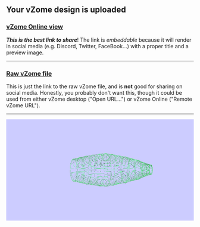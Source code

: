 ## Your vZome design is uploaded

### [vZome Online view][embed]

***This is the best link to share***!  The link is *embeddable* because it will render in social media (e.g. Discord, Twitter, FaceBook...) with a proper title and a preview image.

---

### [Raw vZome file][raw]

This is just the link to the raw vZome file, and is **not** good for
sharing on social media.
Honestly, you probably don't want this, though it could be used from either
vZome desktop ("Open URL...") or vZome Online ("Remote vZome URL").

---

![Image](<Bamboo structure.png>)


[embed]: <https://vzome.com/app/embed.py?url=https://raw.githubusercontent.com/ThynStyx/vzome-sharing/main/2021/09/29/21-13-33-Bamboo%2Bstructure/Bamboo+structure.vZome>
[raw]: <https://raw.githubusercontent.com/ThynStyx/vzome-sharing/main/2021/09/29/21-13-33-Bamboo+structure/Bamboo structure.vZome>
